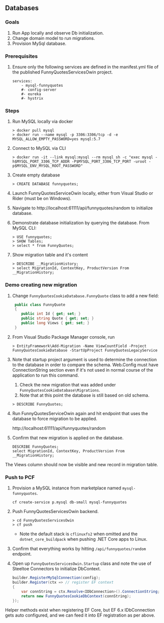 ## Databases

### Goals
1. Run App locally and observe Db initialization.
1. Change domain model to run migrations.
1. Provision MySql database.

### Prerequisites
1. Ensure only the following services are defined in the manifest.yml file of the published FunnyQuotesServicesOwin project.

    ```
    services:
        - mysql-funnyquotes
        #- config-server
        #- eureka
        #- hystrix
    ```

### Steps
1. Run MySQL locally via docker

    ```
    > docker pull mysql
    > docker run --name mysql -p 3306:3306/tcp -d -e MYSQL_ALLOW_EMPTY_PASSWORD=yes mysql:5.7
    ```

1. Connect to MySQL via CLI 

    ```
    > docker run -it --link mysql:mysql --rm mysql sh -c "exec mysql -h$MYSQL_PORT_3306_TCP_ADDR -P$MYSQL_PORT_3306_TCP_PORT -uroot -p$MYSQL_ENV_MYSQL_ROOT_PASSWORD"
    ```

1. Create empty database

    ````
    > CREATE DATABASE funnyquotes;
    ````

1. Launch FunnyQuotesServiceOwin locally, either from Visual Studio or Rider (must be on Windows).
1. Navigate to http://localhost:61111/api/funnyquotes/random to initialize database.
1. Demonstrate database initialization by querying the database. From MySQL CLI:

    ```
    > USE funnyquotes;
    > SHOW Tables;
    > select * from FunnyQuotes;
    ```

1. Show migration table and it's content

    ```
    > DESCRIBE __MigrationHistory;
    > select MigrationId, ContextKey, ProductVersion From __MigrationHistory;
    ```

### Demo creating new migration
1. Change `FunnyQuotesCookieDatabase.FunnyQuote` class to add a new field:

    ```csharp
     public class FunnyQuote
     {
        public int Id { get; set; }
        public string Quote { get; set; }
        public long Views { get; set; }
     }
    ```

1. From Visual Studio Package Manager console, run 

    ```
    > EntityFramework\Add-Migration -Name ViewCountField -Project FunnyQuotesCookieDatabase -StartUpProject FunnyQuotesLegacyService
    ```

1. Note that startup project argument is used to determine the connection to the database in order to compare the schema. Web.Config must have ConnectionString section even if it's not used in normal course of the application to run this command.
    1. Check the new migration that was added under `FunnyQuotesCookieDatabase\Migrations`.
    1. Note that at this point the database is still based on old schema.

    ```
    > DESCRIBE FunnyQuotes;
    ```
    
1. Run FunnyQuotesServiceOwin again and hit endpoint that uses the database to force migration to be applied.

    http://localhost:61111/api/funnyquotes/random

1. Confirm that new migration is applied on the database.

    ```
    DESCRIBE FunnyQuotes;
    select MigrationId, ContextKey, ProductVersion From __MigrationHistory;
    ```

  The Views column should now be visible and new record in migration table.

### Push to PCF
1. Provision a MySQL instance from marketplace named `mysql-funnyquotes`.

    ```
    cf create-service p.mysql db-small mysql-funnyquotes
    ```

1. Push FunnyQuotesServicesOwin backend.

    ```
    > cd FunnyQuotesServicesOwin
    > cf push
    ```
    
    * Note the default stack is `cflinuxfs2` when omitted and the `dotnet_core_buildpack` when pushing .NET Core apps to Linux.

1. Confirm that everything works by hitting `/api/funnyquotes/random` endpoint.
1. Open up `FunnyQuotesServicesOwin.Startup` class and note the use of Steeltoe Connectors to initialize DbContext.

    ```csharp
    builder.RegisterMySqlConnection(config);
    builder.Register(ctx => // register EF context
    {
        var connString = ctx.Resolve<IDbConnection>().ConnectionString;
        return new FunnyQuotesCookieDbContext(connString);
    });
    ```                
  Helper methods exist when registering EF Core, but EF 6.x IDbConnection gets auto configured, and we can feed it into EF registration as per above.
